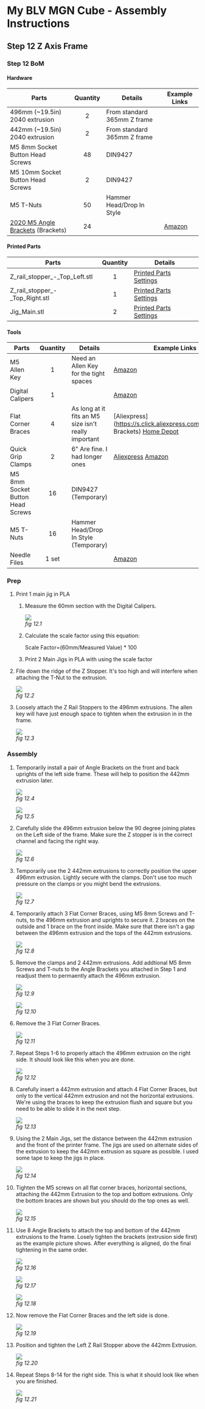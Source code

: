 # My BLV MGN Cube - Assembly Instructions

## Step 12 Z Axis Frame

### Step 12 BoM

#### Hardware
| Parts     | Quantity | Details | Example Links |
|-----------|:--------:|---------|---------------|
| 496mm (~19.5in) 2040 extrusion | 2 | From standard 365mm Z frame | |
| 442mm (~19.5in) 2040 extrusion | 2 | From standard 365mm Z frame | |
| M5 8mm Socket Button Head Screws | 48 | DIN9427 | |
| M5 10mm Socket Button Head Screws | 2 | DIN9427 | |
| M5 T-Nuts | 50 | Hammer Head/Drop In Style | |
| [2020 M5 Angle Brackets](img/all-PlateVsBracket.jpeg) (Brackets) | 24 | | [Amazon](https://amzn.to/3rRVq7U) |

#### Printed Parts
| Parts     | Quantity | Details |
|-----------|:--------:|---------|
| Z_rail_stopper_-_Top_Left.stl | 1 | [Printed Parts Settings](../partsSettings) |
| Z_rail_stopper_-_Top_Right.stl | 1 | [Printed Parts Settings](../partsSettings) |
| Jig_Main.stl | 2 | [Printed Parts Settings](../partsSettings) |

#### Tools
| Parts     | Quantity | Details | Example Links |
|-----------|:--------:|---------|---------------|
| M5 Allen Key | 1 | Need an Allen Key for the tight spaces | [Amazon](https://amzn.to/3qNmEgs) |
| Digital Calipers | 1 | | [Amazon](https://amzn.to/36cs0cx) |
| Flat Corner Braces | 4 | As long at it fits an M5 size isn't really important | [Aliexpress](https://s.click.aliexpress.com/e/_A0mpPm Brackets) [Home Depot](https://www.homedepot.com/p/Everbilt-2-1-2-in-Zinc-Plated-Flat-Corner-Brace-4-Pack-15295/202034147) |
| Quick Grip Clamps | 2 | 6" Are fine. I had longer ones | [Aliexpress](https://s.click.aliexpress.com/e/_ADibWo) [Amazon](https://amzn.to/2ODx989) |
| M5 8mm Socket Button Head Screws | 16 | DIN9427 (Temporary) | |
| M5 T-Nuts | 16 | Hammer Head/Drop In Style (Temporary) | |
| Needle Files | 1 set | | [Amazon](https://amzn.to/3cTLQgR) |

### Prep
1. Print 1 main jig in PLA
    1. Measure the 60mm section with the Digital Calipers.

        ![](img/12-JigSizeCalibration.jpeg)\
        *fig 12.1*

    2. Calculate the scale factor using this equation:

        Scale Factor=(60mm/Measured Value) * 100

    3. Print 2 Main Jigs in PLA with using the scale factor

2. File down the ridge of the Z Stopper. It's too high and will interfere when attaching the T-Nut to the extrusion.

    ![](img/12-FileTopZStopper.jpeg)\
    *fig 12.2*

3. Loosely attach the Z Rail Stoppers to the 496mm extrusions. The allen key will have just enough space to tighten when the extrusion in in the frame.

    ![](img/12-AttachZStopper.jpeg)\
    *fig 12.3*


### Assembly
1. Temporarily install a pair of Angle Brackets on the front and back uprights of the left side frame. These will help to position the 442mm extrusion later.

    ![](img/12-LtFrontBrackets.jpeg)\
    *fig 12.4*

    ![](img/12-LtBrackets.jpeg)\
    *fig 12.5*

2. Carefully slide the 496mm extrusion below the 90 degree joining plates on the Left side of the frame. Make sure the Z stopper is in the correct channel and facing the right way.

    ![](img/12-InsertTopZExt.jpeg)\
    *fig 12.6*

3. Temporarily use the 2 442mm extrusions to correctly position the upper 496mm extrusion. Lightly secure with the clamps. Don't use too much pressure on the clamps or you might bend the extrusions.

    ![](img/12-LandRExtrusionsWClamps.jpeg)\
    *fig 12.7*

4. Temporarily attach 3 Flat Corner Braces, using M5 8mm Screws and T-nuts, to the 496mm extrusion and uprights to secure it. 2 braces on the outside and 1 brace on the front inside. Make sure that there isn't a gap between the 496mm extrusion and the tops of the 442mm extrusions.

    ![](img/12-flatBrackets.jpeg)\
    *fig 12.8*

5. Remove the clamps and 2 442mm extrusions. Add addtional M5 8mm Screws and T-nuts to the Angle Brackets you attached in Step 1 and readjust them to permaently attach the 496mm extrusion.

    ![](img/12-CornerBrackets.jpeg)\
    *fig 12.9*

    ![](img/12-496TempAttached.jpeg)\
    *fig 12.10*

6. Remove the 3 Flat Corner Braces.

    ![](img/12-496AttachedFinal.jpeg)\
    *fig 12.11*

7. Repeat Steps 1-6 to properly attach the 496mm extrusion on the right side. It should look like this when you are done.

    ![](img/12-LandR496Attached.jpeg)\
    *fig 12.12*

8. Carefully insert a 442mm extrusion and attach 4 Flat Corner Braces, but only to the vertical 442mm extrusion and not the horizontal extrusions. We're using the braces to keep the extrusion flush and square but you need to be able to slide it in the next step.

    ![](img/12-Attach442.jpeg)\
    *fig 12.13*

9. Using the 2 Main Jigs, set the distance between the 442mm extrusion and the front of the printer frame. The jigs are used on alternate sides of the extrusion to keep the 442mm extrusion as square as possible. I used some tape to keep the jigs in place.

    ![](img/12-442andMainJigs.jpeg)\
    *fig 12.14*

10. Tighten the M5 screws on all flat corner braces, horizontal sections, attaching the 442mm Extrusion to the top and bottom extrusions. Only the bottom braces are shown but you should do the top ones as well.

    ![](img/12-Finish442Brace.jpeg)\
    *fig 12.15*

11. Use 8 Angle Brackets to attach the top and bottom of the 442mm extrusions to the frame. Losely tighten the brackets (extrusion side first) as the example picture shows. After everything is aligned, do the final tightening in the same order.

    ![](img/12-lower442Bracket.jpeg)\
    *fig 12.16*

    ![](img/12-Rear442Brackets.jpeg)\
    *fig 12.17*

    ![](img/12-all442Brackets.jpeg)\
    *fig 12.18*

12. Now remove the Flat Corner Braces and the left side is done.

    ![](img/12-Lt442Finished.jpeg)\
    *fig 12.19*

14. Position and tighten the Left Z Rail Stopper above the 442mm Extrusion.

    ![](img/12-FinalLtTopZStopper.jpeg)\
    *fig 12.20*

13. Repeat Steps 8-14 for the right side. This is what it should look like when you are finished.

    ![](img/12-ZFrameDone.jpeg)\
    *fig 12.21*















